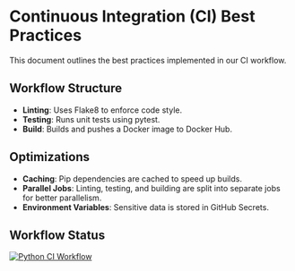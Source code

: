 # Continuous Integration (CI) Best Practices

This document outlines the best practices implemented in our CI workflow.

## Workflow Structure
- **Linting**: Uses Flake8 to enforce code style.
- **Testing**: Runs unit tests using pytest.
- **Build**: Builds and pushes a Docker image to Docker Hub.

## Optimizations
- **Caching**: Pip dependencies are cached to speed up builds.
- **Parallel Jobs**: Linting, testing, and building are split into separate jobs for better parallelism.
- **Environment Variables**: Sensitive data is stored in GitHub Secrets.

## Workflow Status
[![Python CI Workflow](https://github.com/UTKANOS-RIBA/S25-core-course-labs/actions/workflows/main.yml/badge.svg?branch=Lab3)](https://github.com/UTKANOS-RIBA/S25-core-course-labs/actions/workflows/main.yml)
